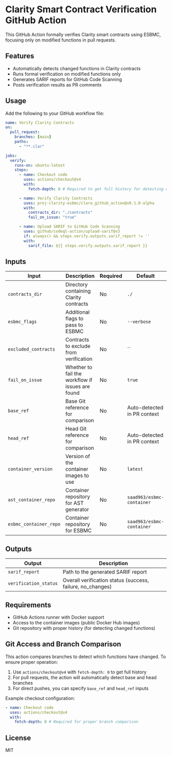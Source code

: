 # Clarity Smart Contract Verification GitHub Action

This GitHub Action formally verifies Clarity smart contracts using ESBMC, focusing only on modified functions in pull requests.

## Features

- Automatically detects changed functions in Clarity contracts
- Runs formal verification on modified functions only
- Generates SARIF reports for GitHub Code Scanning
- Posts verification results as PR comments

## Usage

Add the following to your GitHub workflow file:

```yaml
name: Verify Clarity Contracts
on:
  pull_request:
    branches: [main]
    paths:
      - "**.clar"

jobs:
  verify:
    runs-on: ubuntu-latest
    steps:
      - name: Checkout code
        uses: actions/checkout@v4
        with:
          fetch-depth: 0 # Required to get full history for detecting changes

      - name: Verify Clarity Contracts
        uses: proj-clarity-esbmc/clara_github_action@v0.1.0-alpha
        with:
          contracts_dir: "./contracts"
          fail_on_issue: "true"

      - name: Upload SARIF to GitHub Code Scanning
        uses: github/codeql-action/upload-sarif@v3
        if: always() && steps.verify.outputs.sarif_report != ''
        with:
          sarif_file: ${{ steps.verify.outputs.sarif_report }}
```

## Inputs

| Input                  | Description                                      | Required | Default                     |
| ---------------------- | ------------------------------------------------ | -------- | --------------------------- |
| `contracts_dir`        | Directory containing Clarity contracts           | No       | `./`                        |
| `esbmc_flags`          | Additional flags to pass to ESBMC                | No       | `--verbose`                 |
| `excluded_contracts`   | Contracts to exclude from verification           | No       | ``                          |
| `fail_on_issue`        | Whether to fail the workflow if issues are found | No       | `true`                      |
| `base_ref`             | Base Git reference for comparison                | No       | Auto-detected in PR context |
| `head_ref`             | Head Git reference for comparison                | No       | Auto-detected in PR context |
| `container_version`    | Version of the container images to use           | No       | `latest`                    |
| `ast_container_repo`   | Container repository for AST generator           | No       | `saad963/esbmc-container`   |
| `esbmc_container_repo` | Container repository for ESBMC                   | No       | `saad963/esbmc-container`   |

## Outputs

| Output                | Description                                                |
| --------------------- | ---------------------------------------------------------- |
| `sarif_report`        | Path to the generated SARIF report                         |
| `verification_status` | Overall verification status (success, failure, no_changes) |

## Requirements

- GitHub Actions runner with Docker support
- Access to the container images (public Docker Hub images)
- Git repository with proper history (for detecting changed functions)

## Git Access and Branch Comparison

This action compares branches to detect which functions have changed. To ensure proper operation:

1. Use `actions/checkout@v4` with `fetch-depth: 0` to get full history
2. For pull requests, the action will automatically detect base and head branches
3. For direct pushes, you can specify `base_ref` and `head_ref` inputs

Example checkout configuration:

```yaml
- name: Checkout code
  uses: actions/checkout@v4
  with:
    fetch-depth: 0 # Required for proper branch comparison
```

## License

MIT
